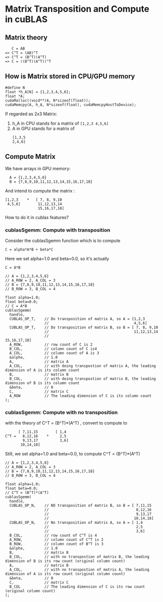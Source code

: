 # Matrix Transposition and Compute in cuBLAS 

## Matrix theory
```
   C = AB
=> C^T = (AB)^T
=> C^T = (B^T)(A^T)
=> C = ((B^T)(A^T))^T
```

## How is Matrix stored in CPU/GPU memory
```
#define N
float *h_A[N] = {1,2,3,4,5,6};
float *A;
cudaMalloc((void**)A, N*sizeof(float));
cudaMemcpy(A, h_A, N*sizeof(float), cudaMemcpyHostToDevice);
```
If regarded as 2x3 Matrix:
1) h_A in CPU stands for a matrix of 
       ```
       [1,2,3
        4,5,6]
       ```
2)   A in GPU stands for a matrix of 
       ```
       [1,3,5
       2,4,6]
       ```

## Compute Matrix
We have arrays in GPU memory: 
```
  A = {1,2,3,4,5,6}
  B = {7,8,9,10,11,12,13,14,15,16,17,18}
```
And intend to compute the matrix :
```
[1,2,3    *   [ 7, 8, 9,10
 4,5,6]        11,12,13,14         
               15,16,17,18]
```
How to do it in cublas features?


### cublasSgemm: Compute with transposition
Consider the cublasSgemm function which is to compute 
```
C = alpha*A*B + beta*C
```
Here we set alpha=1.0 and beta=0.0, so it's actually
```
C = A*B
```

```
// A = {1,2,3,4,5,6}
// A_ROW = 2, A_COL = 3
// B = {7,8,9,10,11,12,13,14,15,16,17,18}
// B_ROW = 3, B_COL = 4

float alpha=1.0;
float beta=0.0;
// C = A*B
cublasSgemm(
  handle,
  CUBLAS_OP_T,    // Do transposition of matrix A, so A = [1,2,3
                  //                                       4,5,6]
  CUBLAS_OP_T,    // Do transposition of matrix B, so B = [ 7, 8, 9,10
                  //                                       11,12,13,14
                  //                                       15,16,17,18]
  A_ROW,          // row count of C is 2
  B_COL,          // column count of C is4
  A_COL,          // column count of A is 3
  &alpha,         // 1.0 
  A,              // matrix A
  A_COL,          // with doing transpostion of matrix A, the leading dimension of A is its column count
  B,              // matrix B
  B_COL,          // with doing transpostion of matrix B, the leading dimension of B is its column count
  &beta,          // 0
  C,              // matrix C
  A_ROW           // The leading dimension of C is its column count
);
```

### cublasSgemm: Compute with no transposition
with the theory of C^T = (B^T)*(A^T) , convert to compute to 
```
      [ 7,11,15        [ 1,4
C^T =   8,12,16    *     2,5
        9,13,17          3,6]
       10,14,18]
```
Still, we set alpha=1.0 and beta=0.0, to compute C^T = (B^T)*(A^T)

```
// A = {1,2,3,4,5,6}
// A_ROW = 2, A_COL = 3
// B = {7,8,9,10,11,12,13,14,15,16,17,18}
// B_ROW = 3, B_COL = 4

float alpha=1.0;
float beta=0.0;
// C^T = (B^T)*(A^T)
cublasSgemm(
  handle,
  CUBLAS_OP_N,    // NO transposition of matrix B, so B = [ 7,11,15       
                  //                                        8,12,16   
                  //                                        9,13,17 
                  //                                       10,14,18]
  CUBLAS_OP_N,    // No transposition of matrix A, so A = [ 1,4
                  //                                        2,5
                  //                                        3,6]
  B_COL,          // row count of C^T is 4
  A_ROW,          // column count of C^T is 2
  B_ROW,          // column count of B^T is 3
  &alpha,         // 1.0 
  B,              // matrix B
  B_COL,          // with no transpostion of matrix B, the leading dimension of B is its row count (original column count)
  A,              // matrix B
  A_COL,          // with no transpostion of matrix A, the leading dimension of A is its row count (original column count)
  &beta,          // 0
  C,              // matrix C
  B_COL           // The leading dimension of C is its row count (original column count)
);
```
